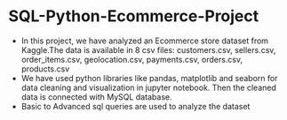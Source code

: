 # SQL-Python-Ecommerce-Project
* In this project, we have analyzed an Ecommerce store dataset from Kaggle.The data is available in 8 csv files:
customers.csv, sellers.csv, order_items.csv, geolocation.csv, payments.csv, orders.csv, products.csv
* We have used python libraries like pandas, matplotlib and seaborn for data cleaning and visualization in jupyter notebook. Then the cleaned data is connected with MySQL database.
* Basic to Advanced sql queries are used to analyze the dataset
